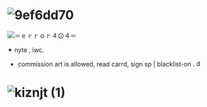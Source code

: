 # ![9ef6dd70](https://github.com/user-attachments/assets/de37a025-ba4c-4c9c-95f5-c8c8fb9c8455)

![＝ｅｒｒｏｒ４☹４＝](https://github.com/user-attachments/assets/72b2b5f1-f487-40f9-be53-1d418c8cd0d0)
         
✦ nyte , iwc. 
- commission art is allowed, read carrd, sign sp | blacklist-on . <img width="15" height="15" alt="dc298511" src="https://github.com/user-attachments/assets/bd26cca7-f678-474d-b258-124e7bdd5a0f" />

#     ![kiznjt (1)](https://github.com/user-attachments/assets/4dde3311-bfcf-46a3-9271-dbaf585a97d6)
